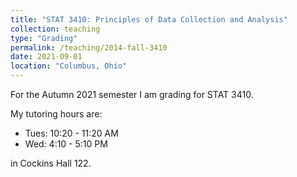 ```yaml
---
title: "STAT 3410: Principles of Data Collection and Analysis"
collection: teaching
type: "Grading"
permalink: /teaching/2014-fall-3410
date: 2021-09-01
location: "Columbus, Ohio"
---
```


For the Autumn 2021 semester I am grading for STAT 3410.

My tutoring hours are:

* Tues: 10:20 - 11:20 AM
* Wed: 4:10 - 5:10 PM

in Cockins Hall 122.

